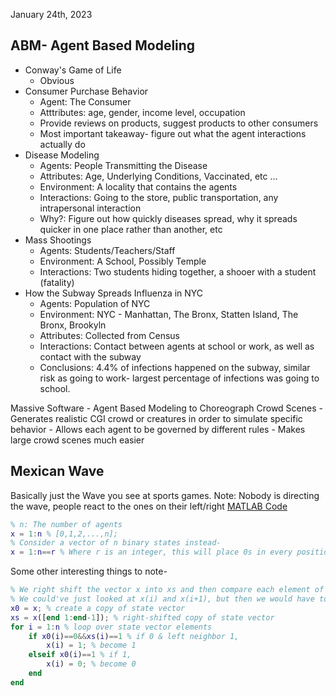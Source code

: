 January 24th, 2023

## ABM- Agent Based Modeling

- Conway's Game of Life
	- Obvious
- Consumer Purchase Behavior
	- Agent: The Consumer
	- Atttributes: age, gender, income level, occupation
	- Provide reviews on products, suggest products to other consumers
	- Most important takeaway- figure out what the agent interactions actually do
- Disease Modeling
	- Agents: People Transmitting the Disease
	- Attributes: Age, Underlying Conditions, Vaccinated, etc ...
	- Environment: A locality that contains the agents
	- Interactions: Going to the store, public transportation, any intrapersonal interaction
	- Why?: Figure out how quickly diseases spread, why it spreads quicker in one place rather than another, etc
- Mass Shootings
	- Agents: Students/Teachers/Staff
	- Environment: A School, Possibly Temple
	- Interactions: Two students hiding together, a shooer with a student (fatality)
- How the Subway Spreads Influenza in NYC
	- Agents: Population of NYC
	- Environment: NYC - Manhattan, The Bronx, Statten Island, The Bronx, Brookyln
	- Attributes: Collected from Census
	- Interactions: Contact between agents at school or work, as well as contact with the subway
	- Conclusions: 4.4% of infections happened on the subway, similar risk as going to work- largest percentage of infections was going to school.

Massive Software - Agent Based Modeling to Choreograph Crowd Scenes
	- Generates realistic CGI crowd or creatures in order to simulate specific behavior
	- Allows each agent to be governed by different rules
	- Makes large crowd scenes much easier

## Mexican Wave

Basically just the Wave you see at sports games.
Note: Nobody is directing the wave, people react to the ones on their left/right
[MATLAB Code](link.md)

```MATLAB
% n: The number of agents
x = 1:n % [0,1,2,...,n];
% Consider a vector of n binary states instead-
x = 1:n==r % Where r is an integer, this will place 0s in every position and a 1 in the r-th position
```

Some other interesting things to note-
```MATLAB
% We right shift the vector x into xs and then compare each element of x to xs.
% We could've just looked at x(i) and x(i+1), but then we would have to deal with index errors.
x0 = x; % create a copy of state vector
xs = x([end 1:end-1]); % right-shifted copy of state vector
for i = 1:n % loop over state vector elements
	if x0(i)==0&&xs(i)==1 % if 0 & left neighbor 1,
		x(i) = 1; % become 1
	elseif x0(i)==1 % if 1,
		x(i) = 0; % become 0
	end
end
```

